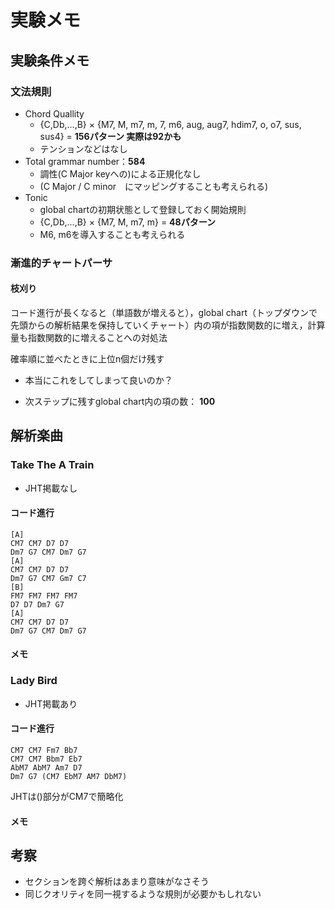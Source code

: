 # 実験メモ

## 実験条件メモ

###  文法規則
- Chord Quallity
  - {C,Db,...,B} × {M7, M, m7, m, 7, m6, aug, aug7, hdim7, o, o7, sus, sus4} = **156パターン 実際は92かも**
  - テンションなどはなし
- Total grammar number：**584** <!-- TODO　この数本当に合ってる？　確認して3.3章の修正 -->
  - 調性(C Major keyへの)による正規化なし
  - (C Major / C minor　にマッピングすることも考えられる)
- Tonic 
  - global chartの初期状態として登録しておく開始規則
  - {C,Db,...,B} × {M7, M, m7, m} = **48パターン**
  - M6, m6を導入することも考えられる
###  漸進的チャートパーサ
#### 枝刈り
コード進行が長くなると（単語数が増えると），global chart（トップダウンで先頭からの解析結果を保持していくチャート）内の項が指数関数的に増え，計算量も指数関数的に増えることへの対処法

確率順に並べたときに上位n個だけ残す
- 本当にこれをしてしまって良いのか？

- 次ステップに残すglobal chart内の項の数： **100**

  
## 解析楽曲

### Take The A Train
- JHT掲載なし
#### コード進行
```
[A]
CM7 CM7 D7 D7
Dm7 G7 CM7 Dm7 G7
[A]
CM7 CM7 D7 D7
Dm7 G7 CM7 Gm7 C7
[B]
FM7 FM7 FM7 FM7
D7 D7 Dm7 G7
[A]
CM7 CM7 D7 D7
Dm7 G7 CM7 Dm7 G7
```
#### メモ

### Lady Bird
- JHT掲載あり
#### コード進行
```
CM7 CM7 Fm7 Bb7
CM7 CM7 Bbm7 Eb7
AbM7 AbM7 Am7 D7
Dm7 G7 (CM7 EbM7 AM7 DbM7)
```
JHTは()部分がCM7で簡略化

#### メモ

## 考察
- セクションを跨ぐ解析はあまり意味がなさそう
- 同じクオリティを同一視するような規則が必要かもしれない 